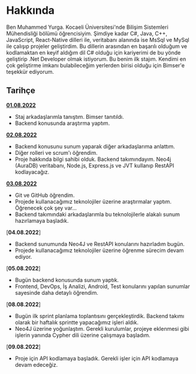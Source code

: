  # Hakkında
 
 Ben Muhammed Yurga. Kocaeli Üniversitesi'nde Bilişim Sistemleri Mühendisliği bölümü öğrencisiyim.
Şimdiye kadar C#, Java, C++, JavaScript, React-Native dilleri ile, veritabanı alanında ise MsSql ve MySql ile çalışıp projeler geliştirdim. 
Bu dillerin arasından en başarılı olduğum ve kodlamaktan en keyif aldığım dil C# olduğu için kariyerimi de bu yönde geliştirip .Net Developer olmak istiyorum. 
Bu benim ilk stajım. Kendimi en çok geliştirme imkanı bulabileceğim yerlerden birisi olduğu için Bimser'e teşekkür ediyorum. 


## Tarihçe

[**01.08.2022**](https://github.com/bimser-intern/docs/issues/99)
- Staj arkadaşlarımla tanıştım. Bimser tanıtıldı.
- Backend konusunda araştırma yaptım.
  
[**02.08.2022**](https://github.com/bimser-intern/docs/issues/99)
- Backend konusunu sunum yaparak diğer arkadaşlarıma anlattım. 
- Diğer rolleri ve scrum'ı öğrendim.
- Proje hakkında bilgi sahibi olduk. Backend takımındayım. Neo4j (AuraDB) veritabanı, Node.js, Express.js ve JVT kullanıp RestAPI kodlayacağız.

[**03.08.2022**](https://github.com/bimser-intern/docs/issues/99)
- Git ve GitHub öğrendim.
- Projede kullanacağımız teknolojiler üzerine araştırmalar yaptım. Öğrenecek çok şey var...
- Backend takımındaki arkadaşlarımla bu teknolojilerle alakalı sunum hazırlamaya başladık. 

[**04.08.2022**]
- Backend sunumunda Neo4J ve RestAPI konularını hazırladım bugün.
- Projede kullanacağımız teknolojiler üzerine öğrenme sürecim devam ediyor.

[**05.08.2022**]
- Bugün backend konusunda sunum yaptık.
- Frontend, DevOps, İş Analizi, Android, Test konularını yapılan sunumlar sayesinde daha detaylı öğrendim.

[**08.08.2022**]
- Bugün ilk sprint planlama toplantısını gerçekleştirdik. Backend takımı olarak bir haftalık sprintte yapacağımız işleri aldık.
- Neo4J üzerine yoğunlaştım. Gerekli kurulumlar, projeye eklenmesi gibi işlerin yanında Cypher dili üzerine çalışmaya başladım. 

[**09.08.2022**]
- Proje için API kodlamaya başladık. Gerekli işler için API kodlamaya devam edeceğiz.
